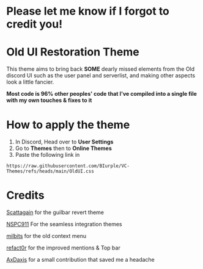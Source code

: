 # Please let me know if I forgot to credit you!


# Old UI Restoration Theme

This theme aims to bring back **SOME** dearly missed elements from the Old discord UI such as the user panel and serverlist, and making other aspects look a little fancier.

**Most code is 96% other peoples' code that I've compiled into a single file with my own touches & fixes to it**

# How to apply the theme
1. In Discord, Head over to **User Settings**
2. Go to **Themes** then to **Online Themes**
3. Paste the following link in
```
https://raw.githubusercontent.com/BIurple/VC-Themes/refs/heads/main/OldUI.css
```
# Credits
[Scattagain](https://github.com/scattagain) for the guilbar revert theme

[NSPC911](https://github.com/NSPC911) For the seamless integration themes

[milbits](https://github.com/milbits) for the old context menu

[refact0r](https://github.com/refact0r) for the improved mentions & Top bar

[AxDaxis](https://github.com/axdaxis) for a small contribution that saved me a headache
